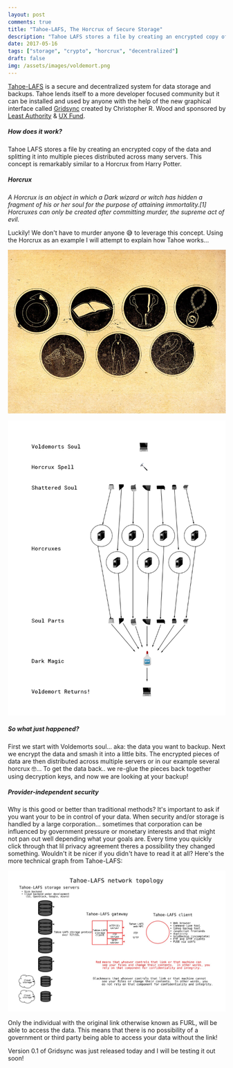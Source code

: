 ```yaml
---
layout: post
comments: true
title: "Tahoe-LAFS, The Horcrux of Secure Storage"
description: "Tahoe LAFS stores a file by creating an encrypted copy of the data and splitting it into multiple pieces distributed across many servers. This concept is remarkably similar to a Horcrux from Harry Potter."
date: 2017-05-16
tags: ["storage", "crypto", "horcrux", "decentralized"]
draft: false
img: /assets/images/voldemort.png
---
```

 [Tahoe-LAFS](https://tahoe-lafs.org/) is a secure and decentralized system for data storage and backups. Tahoe lends itself to a more developer focused community but it can be installed and used by anyone with the help of the new graphical interface called [Gridsync](https://github.com/gridsync/gridsync) created by Christopher R. Wood and sponsored by [Least Authority](https://leastauthority.com/) & [UX Fund](https://usable.tools/uxfund.html).

##### How does it work?

Tahoe LAFS stores a file by creating an encrypted copy of the data and splitting it into multiple pieces distributed across many servers. This concept is remarkably similar to a Horcrux from Harry Potter.

##### Horcrux

 _A Horcrux is an object in which a Dark wizard or witch has hidden a fragment of his or her soul for the purpose of attaining immortality.[1] Horcruxes can only be created after committing murder, the supreme act of evil._

 Luckily! We don't have to murder anyone 😅 to leverage this concept. Using the Horcrux as an example I will attempt to explain how Tahoe works...

 ![horcrux](/assets/images/horcrux.jpg)


![horcrux](/assets/images/voldemort.png)

##### So what just happened?

First we start with Voldemorts soul... aka: the data you want to backup. Next we encrypt the data and smash it into a little bits. The encrypted pieces of data are then distributed across multiple servers or in our example several horcrux 🤓... To get the data back.. we re-glue the pieces back together using decryption keys, and now we are looking at your backup!



##### Provider-independent security

Why is this good or better than traditional methods? It's important to ask if you want your to be in control of your data. When security and/or storage is handled by a large corporation... sometimes that corporation can be influenced by government pressure or monetary interests and that might not pan out well depending what your goals are. Every time you quickly click through that lil privacy agreement theres a possibility they changed something. Wouldn't it be nicer if you didn't have to read it at all?
Here's the more technical graph from Tahoe-LAFS:

![horcrux](/assets/images/technical-tahoe.jpg)


Only the individual with the original link otherwise known as FURL, will be able to access the data. This means that there is no possibility of a government or third party being able to access your data without the link!

Version 0.1 of Gridsync was just released today and I will be testing it out soon!
